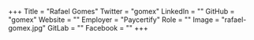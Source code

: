 +++
Title = "Rafael Gomes"
Twitter = "gomex"
LinkedIn = ""
GitHub = "gomex"
Website = ""
Employer = "Paycertify"
Role = ""
Image = "rafael-gomex.jpg"
GitLab = ""
Facebook = ""
+++
